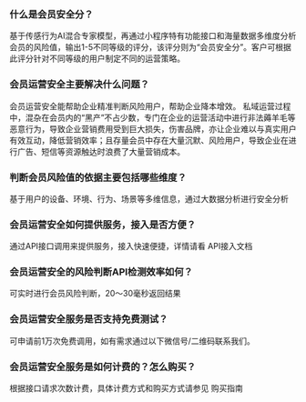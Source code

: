 ### 什么是会员安全分？
基于传感行为AI混合专家模型，再通过小程序特有功能接口和海量数据多维度分析会员的风险值，输出1-5不同等级的评分，该评分则为“会员安全分”。客户可根据此评分针对不同等级的用户制定不同的运营策略。
### 会员运营安全主要解决什么问题？
会员运营安全能帮助企业精准判断风险用户，帮助企业降本增效。
私域运营过程中，混杂在会员内的“黑产”不占少数，专门在企业的运营活动中进行非法薅羊毛等恶意行为，导致企业营销费用受到巨大损失，伤害品牌，亦让企业难以与真实用户有效互动，降低营销效率；且存量会员中存在大量沉默、风险用户，导致企业在进行广告、短信等资源触达时浪费了大量营销成本。
### 判断会员风险值的依据主要包括哪些维度？
基于用户的设备、环境、行为、场景等多维信息，通过大数据分析进行安全分析
### 会员运营安全如何提供服务，接入是否方便？
通过API接口调用来提供服务，接入快速便捷，详情请看 API接入文档
### 会员运营安全的风险判断API检测效率如何？
可实时进行会员风险判断，20～30毫秒返回结果
### 会员运营安全服务是否支持免费测试？
可申请前1万次免费调用，如有需求通过以下微信号/二维码联系我们。
### 会员运营安全服务是如何计费的？怎么购买？
根据接口请求次数计费，具体计费方式和购买方式请参见 购买指南
